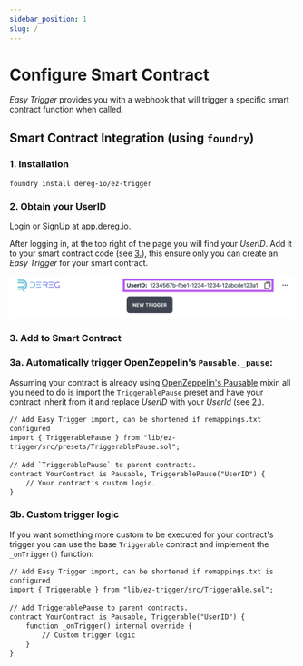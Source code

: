 ```yaml
---
sidebar_position: 1
slug: /
---
```


# Configure Smart Contract

_Easy Trigger_ provides you with a webhook that will trigger a specific smart contract function when called.

## Smart Contract Integration (using `foundry`)

### 1. Installation

```
foundry install dereg-io/ez-trigger
```

### 2. Obtain your UserID

Login or SignUp at [app.dereg.io](https://app.dereg.io).

After logging in, at the top right of the page you will find your _UserID_.
Add it to your smart contract code (see [3.](/#3-add-to-smart-contract)), this ensure
only you can create an _Easy Trigger_ for your smart contract.

![Obtain UserID](/screenshots/obtain_userid.png)

### 3. Add to Smart Contract

### 3a. Automatically trigger OpenZeppelin's `Pausable._pause`:

Assuming your contract is already using [OpenZeppelin's Pausable](https://docs.openzeppelin.com/contracts/4.x/api/security#Pausable)
mixin all you need to do is import the `TriggerablePause` preset and have your contract inherit from it and replace _UserID_ with your
_UserId_ (see [2.](/#2-obtain-your-userid)).

```solidity
// Add Easy Trigger import, can be shortened if remappings.txt configured
import { TriggerablePause } from "lib/ez-trigger/src/presets/TriggerablePause.sol";

// Add `TriggerablePause` to parent contracts.
contract YourContract is Pausable, TriggerablePause("UserID") {
    // Your contract's custom logic.
}
```

### 3b. Custom trigger logic

If you want something more custom to be executed for your contract's trigger you can use the base `Triggerable` contract and implement the `_onTrigger()` function:

```solidity
// Add Easy Trigger import, can be shortened if remappings.txt is configured
import { Triggerable } from "lib/ez-trigger/src/Triggerable.sol";

// Add TriggerablePause to parent contracts.
contract YourContract is Pausable, Triggerable("UserID") {
    function _onTrigger() internal override {
        // Custom trigger logic
    }
}
```
